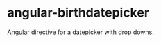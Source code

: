 angular-birthdatepicker
=======================

Angular directive for a datepicker with drop downs.
